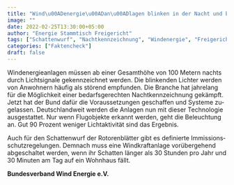```yaml
---
title: "Wind\u00ADenergie\u00ADan\u00ADlagen blinken in der Nacht und belästigen durch Schatten\u00ADwurf"
image: ""
date: 2022-02-25T13:30:00+05:00
author: "Energie Stammtisch Freigericht"
tags: ["Schattenwurf", "Nachtkennzeichnung", "Windenergie", "Freigericht"]
categories: ["Faktencheck"]
draft: false
---
```


Windenergieanlagen müssen ab einer Ge&shy;samt&shy;höhe von 100 Me&shy;tern nachts durch Licht&shy;signale gekenn&shy;zeich&shy;net werden. Die blin&shy;ken&shy;den Lichter werden von Anwohnern häufig als störend emp&shy;fun&shy;den. Die Branche hat jahrelang für die Mög&shy;lich&shy;keit einer be&shy;darfs&shy;ge&shy;rech&shy;ten Nacht&shy;kenn&shy;zeich&shy;nung ge&shy;kämpft. Jetzt hat der Bund da&shy;für die Vo&shy;raus&shy;set&shy;zungen geschaffen und Systeme zu&shy;ge&shy;las&shy;sen. Deutsch&shy;land&shy;weit werden die Anlagen nun mit dieser Technologie aus&shy;ge&shy;stat&shy;tet. Nur wenn Flugobjekte erkannt werden, geht die Be&shy;leuch&shy;tung an. Gut 90 Pro&shy;zent weniger Lichtaktivität sind das Ergebnis.  

Auch für den Schattenwurf der Rotoren&shy;blätter gibt es definierte Im&shy;mis&shy;sions&shy;schutz&shy;rege&shy;lungen. Demnach muss eine Wind&shy;kraft&shy;anlage vo&shy;rü&shy;ber&shy;ge&shy;hend abgeschaltet werden, wenn ihr Schatten länger als 30 Stunden pro Jahr und 30 Minuten am Tag auf ein Wohnhaus fällt. 

**Bundesverband Wind Energie e.V.**
